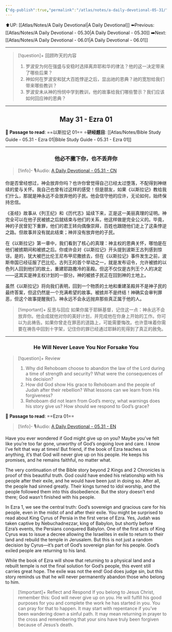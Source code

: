 ```yaml
---
{"dg-publish":true,"permalink":"/atlas/notes/a-daily-devotional-05-31/"}
---
```


 ⬆️UP: [[Atlas/Notes/A Daily Devotional\|A Daily Devotional]]
⬅️Previous: [[Atlas/Notes/A Daily Devotional - 05.30\|A Daily Devotional - 05.30]]
➡️Next: [[Atlas/Notes/A Daily Devotional - 06.01\|A Daily Devotional - 06.01]]

---

> [!question]+ 回顾昨天的内容
> 1. 罗波安为何在强盛与安稳时选择离弃耶和华的律法？他的这一决定带来了哪些后果？
> 2. 神如何在罗波安和犹大百姓悖逆之后，显出祂的恩典？祂的宽恕给我们带来哪些教训？
> 3. 罗波安未从神的怜悯中学到教训，他的故事给我们哪些警示？我们应该如何回应神的恩典？

---
## <center>May 31 -  Ezra 01</center>

📖 **Passage to read**: ==以斯拉记 01==
⭐**研经题目**: [[Atlas/Notes/Bible Study Guide - 05.31 - Ezra 01\|Bible Study Guide - 05.31 - Ezra 01]]

---
### <center>他必不撇下你，也不丢弃你</center>

> [!info]- 🎙️Audio: [A Daily Devotional - 05.31 - CN]()

你是否曾经想过，神会放弃你吗？也许你曾觉得自己已经太过堕落，不配得到神继续的爱与关怀。我自己也曾有过这样的感受！但是朋友，如果《以斯拉记》教给我们什么，那就是神永远不会放弃他的子民。他会信守他的应许，无论如何，始终保持忠信。

《圣经》故事从《列王纪》和《历代志》延续下来，正是这一美丽真理的证明。神完全可以在他子民被掳之后就结束与他们的关系，他这样做是完全公义的。毕竟，神的子民曾犯下重罪，他们的君王转向偶像崇拜，百姓也跟随他们走上了这条悖逆之路。但故事并没有就此结束；神并没有放弃他的子民。

在《以斯拉记》第一章中，我们看到了核心的真理：神主权的恩典关怀，哪怕是在他们被掳期间和被掳之后。你或许会对《以斯拉记》开头提到波斯王古列感到惊讶。是的，犹大被巴比伦王尼布甲尼撒掳去，但在《以斯拉记》事件发生之前，波斯帝国已经征服了巴比伦。古列王的首个举动之一，就是发布诏令，允许被掳的以色列人回到他们的故土，重建耶路撒冷的圣殿。但这不仅仅是古列王个人的决定——这其实是神主权计划的一部分。神的被掳子民正在回到神的土地上。

虽然《以斯拉记》将向我们表明，回到一个物质的土地和重建圣殿并不是神子民的最终答案，但这仍然是一个充满希望的故事。被掳并不是终结！神确实会审判罪恶，但这个故事提醒我们，神永远不会永远抛弃那些真正属于他的人。

> [!important]+ 反思与回应
如果你属于耶稣基督，记住这一点：神永远不会放弃你。他会成就他对你的美好计划，并完成他在你身上开始的工作。你可以为此祷告。如果你曾走在罪恶的道路上，可能需要悔改。也许意味着你需要在祷告中回到十字架，记住你的罪已经通过耶稣的死得到了真正的赦免。



---
### <center>He Will Never Leave You Nor Forsake You</center>

> [!question]+ Review
> 1. ⁠Why did Rehoboam choose to abandon the law of the Lord during a time of strength and security? What were the consequences of his decision?
> 2. How did God show His grace to Rehoboam and the people of Judah after their rebellion? What lessons can we learn from His forgiveness?
> 3. Rehoboam did not learn from God’s mercy, what warnings does his story give us? How should we respond to God’s grace?

📖 **Passage to read**: ==Ezra 01==

> [!info]- 🎙️Audio: [A Daily Devotional - 05.31 - EN]()  

Have you ever wondered if God might give up on you? Maybe you’ve felt like you’re too far gone, unworthy of God’s ongoing love and care. I know I’ve felt that way at times! But friend, if the book of Ezra teaches us anything, it’s that God will never give up on his people. He keeps his promises, and he remains faithful, no matter what.

The very continuation of the Bible story beyond 2 Kings and 2 Chronicles is proof of this beautiful truth. God could have ended his relationship with his people after their exile, and he would have been just in doing so. After all, the people had sinned greatly. Their kings turned to idol worship, and the people followed them into this disobedience. But the story doesn’t end there; God wasn’t finished with his people.

In Ezra 1, we see the central truth: God’s sovereign and gracious care for his people, even in the midst of and after their exile. You might be surprised to read about King Cyrus of Persia in the first verse of Ezra. Yes, Judah was taken captive by Nebuchadnezzar, king of Babylon, but shortly before Ezra’s events, the Persians conquered Babylon. One of the first acts of King Cyrus was to issue a decree allowing the Israelites in exile to return to their land and rebuild the temple in Jerusalem. But this is not just a random decision by Cyrus—it’s part of God’s sovereign plan for his people. God’s exiled people are returning to his land.

While the book of Ezra will show that returning to a physical land and a rebuilt temple is not the final solution for God’s people, this event still carries great hope. The exile was not the end! God does judge sin, but this story reminds us that he will never permanently abandon those who belong to him.

> [!important]+ Reflect and Respond
If you belong to Jesus Christ, remember this: God will never give up on you. He will fulfill his good purposes for you and complete the work he has started in you. You can pray for that to happen. It may start with repentance if you’ve been wandering down a sinful path. It may mean returning in prayer to the cross and remembering that your sins have truly been forgiven because of Jesus’s death.










